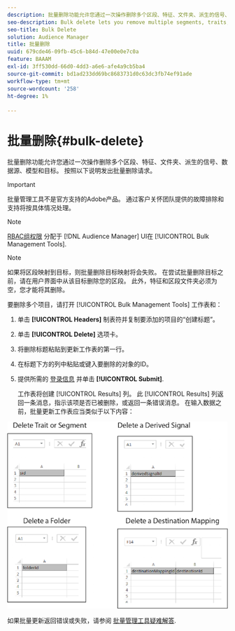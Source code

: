 ```yaml
---
description: 批量删除功能允许您通过一次操作删除多个区段、特征、文件夹、派生的信号、数据源、模型和目标。 按照以下说明发出批量删除请求。
seo-description: Bulk delete lets you remove multiple segments, traits, folders, derived signals, data sources, models, and destinations with a single operation. Follow these instructions to make a bulk delete request.
seo-title: Bulk Delete
solution: Audience Manager
title: 批量删除
uuid: 679cde46-09fb-45c6-b84d-47e00e0e7c0a
feature: BAAAM
exl-id: 3ff530dd-66d0-4dd3-a6e6-afe4a9cb5ba4
source-git-commit: bd1ad233dd69bc8683731d0c63dc3fb74ef91ade
workflow-type: tm+mt
source-wordcount: '258'
ht-degree: 1%

---
```


# 批量删除{#bulk-delete}

批量删除功能允许您通过一次操作删除多个区段、特征、文件夹、派生的信号、数据源、模型和目标。 按照以下说明发出批量删除请求。

>[!IMPORTANT]
>
>批量管理工具不是官方支持的Adobe产品。 通过客户关怀团队提供的故障排除和支持将按具体情况处理。

<!-- 

<p>t_bulk_delete.xml </p>

 -->

>[!NOTE]
>
>[RBAC组权限](../../features/administration/administration-overview.md) 分配于 [!DNL Audience Manager] UI在 [!UICONTROL Bulk Management Tools].

>[!NOTE]
>
>如果将区段映射到目标，则批量删除目标映射将会失败。 在尝试批量删除目标之前，请在用户界面中从该目标删除您的区段。 此外，特征和区段文件夹必须为空，您才能将其删除。

要删除多个项目，请打开 [!UICONTROL Bulk Management Tools] 工作表和：

1. 单击 **[!UICONTROL Headers]** 制表符并复制要添加的项目的“创建标题”。
2. 单击 **[!UICONTROL Delete]** 选项卡。
3. 将删除标题粘贴到更新工作表的第一行。
4. 在标题下方的列中粘贴或键入要删除的对象的ID。
5. 提供所需的 [登录信息](../../reference/bulk-management-tools/bulk-management-intro.md#auth-reqs) 并单击 **[!UICONTROL Submit]**.

   工作表将创建 [!UICONTROL Results] 列。 此 [!UICONTROL Results] 列返回一条消息，指示该项是否已被删除，或返回一条错误消息。
在输入数据之前，批量更新工作表应当类似于以下内容：

![](assets/delete.png)

如果批量更新返回错误或失败，请参阅 [批量管理工具疑难解答](../../reference/bulk-management-tools/bulk-troubleshooting.md).
